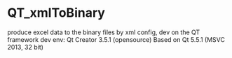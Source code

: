 # QT_xmlToBinary
produce excel data to the binary files by xml config, dev on the QT framework
dev env:
Qt Creator 3.5.1 (opensource)
Based on Qt 5.5.1 (MSVC 2013, 32 bit)
